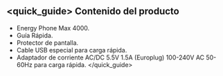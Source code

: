 ## <quick_guide> Contenido del producto

* Energy Phone Max 4000.
* Guía Rápida.
* Protector de pantalla.
* Cable USB especial para carga rápida.
* Adaptador de corriente AC/DC 5.5V 1.5A (Europlug) 100-240V AC 50-60Hz para carga rápida.
</quick_guide>
